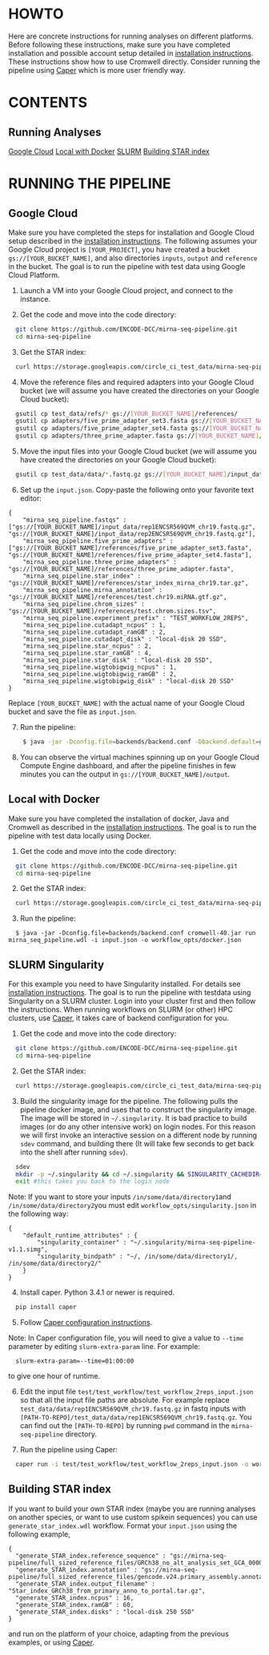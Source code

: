 # HOWTO

Here are concrete instructions for running analyses on different platforms.
Before following these instructions, make sure you have completed installation and possible account setup detailed in [installation instructions](installation.md). These instructions show how to use Cromwell directly. Consider running the pipeline using [Caper](https://github.com/ENCODE-DCC/caper) which is more user friendly way.

# CONTENTS

## Running Analyses

[Google Cloud](howto.md#google-cloud)
[Local with Docker](howto.md#local-with-docker)
[SLURM](howto.md#slurm-singularity)
[Building STAR index](howto.md#building-star-index)

# RUNNING THE PIPELINE

## Google Cloud

Make sure you have completed the steps for installation and Google Cloud setup described in the [installation instructions](installation.md#google-cloud). The following assumes your Google Cloud project is `[YOUR_PROJECT]`, you have created a bucket `gs://[YOUR_BUCKET_NAME]`, and also directories `inputs`, `output` and `reference` in the bucket.
The goal is to run the pipeline with test data using Google Cloud Platform.

1. Launch a VM into your Google Cloud project, and connect to the instance.

2. Get the code and move into the code directory:

```bash
  git clone https://github.com/ENCODE-DCC/mirna-seq-pipeline.git
  cd mirna-seq-pipeline
```

3. Get the STAR index:

```bash
  curl https://storage.googleapis.com/circle_ci_test_data/mirna-seq-pipeline/star_index_mirna_chr19.tar.gz -o test_data/refs/star_index_mirna_chr19.tar.gz
```

4. Move the reference files and required adapters into your Google Cloud bucket (we will assume you have created the directories on your Google Cloud bucket):

```bash
  gsutil cp test_data/refs/* gs://[YOUR_BUCKET_NAME]/references/
  gsutil cp adapters/five_prime_adapter_set3.fasta gs://[YOUR_BUCKET_NAME]/references/
  gsutil cp adapters/five_prime_adapter_set4.fasta gs://[YOUR_BUCKET_NAME]/references/
  gsutil cp adapters/three_prime_adapter.fasta gs://[YOUR_BUCKET_NAME]/references/
```

5. Move the input files into your Google Cloud bucket (we will assume you have created the directories on your Google Cloud bucket):

```bash
  gsutil cp test_data/data/*.fastq.gz gs://[YOUR_BUCKET_NAME]/input_data/
```

6. Set up the `input.json`. Copy-paste the following onto your favorite text editor:

```
{
    "mirna_seq_pipeline.fastqs" : ["gs://[YOUR_BUCKET_NAME]/input_data/rep1ENCSR569QVM_chr19.fastq.gz", "gs://[YOUR_BUCKET_NAME]/input_data/rep2ENCSR569QVM_chr19.fastq.gz"],
    "mirna_seq_pipeline.five_prime_adapters" : ["gs://[YOUR_BUCKET_NAME]/references/five_prime_adapter_set3.fasta", "gs://[YOUR_BUCKET_NAME]/references/five_prime_adapter_set4.fasta"],
    "mirna_seq_pipeline.three_prime_adapters" : "gs://[YOUR_BUCKET_NAME]/references/three_prime_adapter.fasta",
    "mirna_seq_pipeline.star_index" : "gs://[YOUR_BUCKET_NAME]/references/star_index_mirna_chr19.tar.gz",
    "mirna_seq_pipeline.mirna_annotation" : "gs://[YOUR_BUCKET_NAME]/references/test.chr19.miRNA.gtf.gz",
    "mirna_seq_pipeline.chrom_sizes" : "gs://[YOUR_BUCKET_NAME]/references/test.chrom.sizes.tsv",
    "mirna_seq_pipeline.experiment_prefix" : "TEST_WORKFLOW_2REPS",
    "mirna_seq_pipeline.cutadapt_ncpus" : 1,
    "mirna_seq_pipeline.cutadapt_ramGB" : 2,
    "mirna_seq_pipeline.cutadapt_disk" : "local-disk 20 SSD",
    "mirna_seq_pipeline.star_ncpus" : 2,
    "mirna_seq_pipeline.star_ramGB" : 4,
    "mirna_seq_pipeline.star_disk" : "local-disk 20 SSD",
    "mirna_seq_pipeline.wigtobigwig_ncpus" : 1,
    "mirna_seq_pipeline.wigtobigwig_ramGB" : 2,
    "mirna_seq_pipeline.wigtobigwig_disk" : "local-disk 20 SSD"
}
```

Replace `[YOUR_BUCKET_NAME]` with the actual name of your Google Cloud bucket and save the file as `input.json`.

7. Run the pipeline:

```bash
    $ java -jar -Dconfig.file=backends/backend.conf -Dbackend.default=google -Dbackend.providers.google.config.project=[YOUR_PROJECT] -Dbackend.providers.google.config.root=gs://[YOUR_BUCKET_NAME]/output cromwell-40.jar run mirna_seq_pipeline.wdl -i input.json -o workflow_opts/docker.json
```

8. You can observe the virtual machines spinning up on your Google Cloud Compute Engine dashboard, and after the pipeline finishes in few minutes you can the output in `gs://[YOUR_BUCKET_NAME]/output`.

## Local with Docker

Make sure you have completed the installation of docker, Java and Cromwell as described in the [installation instructions](installation.md). The goal is to run the pipeline with test data locally using Docker.

1. Get the code and move into the code directory:

```bash
  git clone https://github.com/ENCODE-DCC/mirna-seq-pipeline.git
  cd mirna-seq-pipeline
```

2. Get the STAR index:

```bash
  curl https://storage.googleapis.com/circle_ci_test_data/mirna-seq-pipeline/star_index_mirna_chr19.tar.gz -o test_data/refs/star_index_mirna_chr19.tar.gz
```

3. Run the pipeline:
```
  $ java -jar -Dconfig.file=backends/backend.conf cromwell-40.jar run mirna_seq_pipeline.wdl -i input.json -o workflow_opts/docker.json
```

## SLURM Singularity

For this example you need to have Singularity installed. For details see [installation instructions](installation.md). The goal is to run the pipeline with testdata using Singularity on a SLURM cluster. Login into your cluster first and then follow the instructions.
When running workflows on SLURM (or other) HPC clusters, use [Caper](https://github.com/ENCODE-DCC/caper), it takes care of backend configuration for you.

1. Get the code and move into the code directory:

```bash
  git clone https://github.com/ENCODE-DCC/mirna-seq-pipeline.git
  cd mirna-seq-pipeline
```

2. Get the STAR index:

```bash
  curl https://storage.googleapis.com/circle_ci_test_data/mirna-seq-pipeline/star_index_mirna_chr19.tar.gz -o test_data/refs/star_index_mirna_chr19.tar.gz
```

3. Build the singularity image for the pipeline. The following pulls the pipeline docker image, and uses that to construct the singularity image. The image will be stored in `~/.singularity`. It is bad practice to build images (or do any other intensive work) on login nodes. For this reason we will first invoke an interactive session on a different node by running `sdev` command, and building there (It will take few seconds to get back into the shell after running `sdev`).

```bash
  sdev
  mkdir -p ~/.singularity && cd ~/.singularity && SINGULARITY_CACHEDIR=~/.singularity SINGULARITY_PULLFOLDER=~/.singularity singularity pull --name mirna-seq-pipeline-v1.1.simg -F docker://encodedcc/mirna-seq-pipeline:v1.1
  exit #this takes you back to the login node
```

Note: If you want to store your inputs `/in/some/data/directory1`and `/in/some/data/directory2`you must edit `workflow_opts/singularity.json` in the following way:
```
{
    "default_runtime_attributes" : {
        "singularity_container" : "~/.singularity/mirna-seq-pipeline-v1.1.simg",
        "singularity_bindpath" : "~/, /in/some/data/directory1/, /in/some/data/directory2/"
    }
}
```

4. Install caper. Python 3.4.1 or newer is required.

```bash
  pip install caper
```

5. Follow [Caper configuration instructions](https://github.com/ENCODE-DCC/caper#configuration-file).

Note: In Caper configuration file, you will need to give a value to `--time` parameter by editing `slurm-extra-param` line. For example:
```
  slurm-extra-param=--time=01:00:00
```
to give one hour of runtime.

6. Edit the input file `test/test_workflow/test_workflow_2reps_input.json` so that all the input file paths are absolute.
For example replace `test_data/data/rep1ENCSR569QVM_chr19.fastq.gz` in fastq inputs with `[PATH-TO-REPO]/test_data/data/rep1ENCSR569QVM_chr19.fastq.gz`. You can find out the `[PATH-TO-REPO]` by running `pwd` command in the `mirna-seq-pipeline` directory.

7. Run the pipeline using Caper:

```bash
  caper run -i test/test_workflow/test_workflow_2reps_input.json -o workflow_opts/singularity.json -m metadata.json
```

## Building STAR index

If you want to build your own STAR index (maybe you are running analyses on another species, or want to use custom spikein sequences) you can use `generate_star_index.wdl` workflow. Format your `input.json` using the following example,
```
{
  "generate_STAR_index.reference_sequence" : "gs://mirna-seq-pipeline/full_sized_reference_files/GRCh38_no_alt_analysis_set_GCA_000001405.15.fasta",
  "generate_STAR_index.annotation" : "gs://mirna-seq-pipeline/full_sized_reference_files/gencode.v24.primary_assembly.annotation_fromPortal.gtf",
  "generate_STAR_index.output_filename" : "Star_index_GRCh38_from_primary_anno_to_portal.tar.gz",
  "generate_STAR_index.ncpus" : 16,
  "generate_STAR_index.ramGB" : 60,
  "generate_STAR_index.disks" : "local-disk 250 SSD"
}
```
and run on the platform of your choice, adapting from the previous examples, or using [Caper](https://github.com/ENCODE-DCC/caper).
